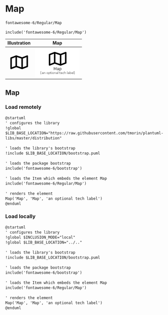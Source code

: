 # Map


```text
fontawesome-6/Regular/Map
```

```text
include('fontawesome-6/Regular/Map')
```



| Illustration | Map |
| :---: | :---: |
| ![illustration for Illustration](../../fontawesome-6/Regular/Map.png) | ![illustration for Map](../../fontawesome-6/Regular/Map.Local.png) |




## Map

### Load remotely
```plantuml
@startuml
' configures the library
!global $LIB_BASE_LOCATION="https://raw.githubusercontent.com/tmorin/plantuml-libs/master/distribution"

' loads the library's bootstrap
!include $LIB_BASE_LOCATION/bootstrap.puml

' loads the package bootstrap
include('fontawesome-6/bootstrap')

' loads the Item which embeds the element Map
include('fontawesome-6/Regular/Map')

' renders the element
Map('Map', 'Map', 'an optional tech label')
@enduml
```

### Load locally
```plantuml
@startuml
' configures the library
!global $INCLUSION_MODE="local"
!global $LIB_BASE_LOCATION="../.."

' loads the library's bootstrap
!include $LIB_BASE_LOCATION/bootstrap.puml

' loads the package bootstrap
include('fontawesome-6/bootstrap')

' loads the Item which embeds the element Map
include('fontawesome-6/Regular/Map')

' renders the element
Map('Map', 'Map', 'an optional tech label')
@enduml
```

